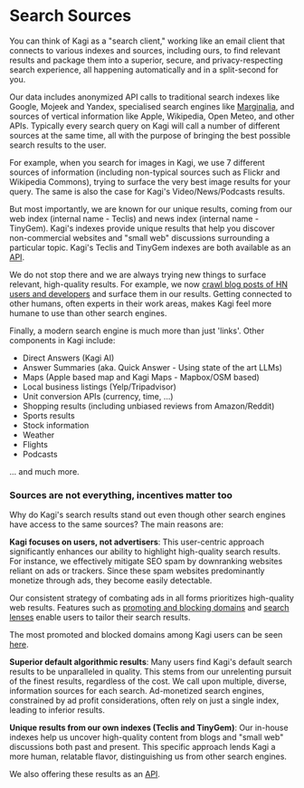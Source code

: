 # Search Sources

You can think of Kagi as a "search client," working like an email client that connects to various indexes and sources, including ours, to find relevant results and package them into a superior, secure, and privacy-respecting search experience, all happening automatically and in a split-second for you.

Our data includes anonymized API calls to traditional search indexes like Google, Mojeek and Yandex, specialised search engines like [Marginalia](https://search.marginalia.nu), and sources of vertical information like Apple, Wikipedia, Open Meteo, and other APIs. Typically every search query on Kagi will call a number of different sources at the same time, all with the purpose of bringing the best possible search results to the user. 

For example, when you search for images in Kagi, we use 7 different sources of information (including non-typical sources such as Flickr and Wikipedia Commons), trying to surface the very best image results for your query. The same is also the case for Kagi's Video/News/Podcasts results. 

But most importantly, we are known for our unique results, coming from our web index (internal name - Teclis) and news index (internal name - TinyGem). Kagi's indexes provide unique results that help you discover non-commercial websites and "small web" discussions surrounding a particular topic. Kagi's Teclis and TinyGem indexes are both available as an [API](https://help.kagi.com/kagi/api/enrich.html).

We do not stop there and we are always trying new things to surface relevant, high-quality results. For example, we now [crawl blog posts of HN users and developers](https://twitter.com/KagiHQ/status/1685376538852687873) and surface them in our results. Getting connected to other humans, often experts in their work areas, makes Kagi feel more humane to use than other search engines. 

Finally, a modern search engine is much more than just 'links'. Other components in Kagi include:
- Direct Answers (Kagi AI)
- Answer Summaries (aka. Quick Answer - Using state of the art LLMs)
- Maps (Apple based map and Kagi Maps - Mapbox/OSM based)
- Local business listings (Yelp/Tripadvisor)
- Unit conversion APIs (currency, time, ...)
- Shopping results (including unbiased reviews from Amazon/Reddit)
- Sports results
- Stock information
- Weather
- Flights
- Podcasts

... and much more.

### Sources are not everything, incentives matter too


Why do Kagi's search results stand out even though other search engines have access to the same sources? The main reasons are:

**Kagi focuses on users, not advertisers**: This user-centric approach significantly enhances our ability to highlight high-quality search results. For instance, we effectively mitigate SEO spam by downranking websites reliant on ads or trackers. Since these spam websites predominantly monetize through ads, they become easily detectable. 

Our consistent strategy of combating ads in all forms prioritizes high-quality web results. Features such as [promoting and blocking domains](https://help.kagi.com/kagi/features/website-info-personalized-results.html#viewport) and [search lenses](https://help.kagi.com/kagi/features/lenses.html) enable users to tailor their search results. 

The most promoted and blocked domains among Kagi users can be seen [here](https://kagi.com/stats).

**Superior default algorithmic results**: Many users find Kagi's default search results to be unparalleled in quality. This stems from our unrelenting pursuit of the finest results, regardless of the cost. We call upon multiple, diverse, information sources for each search. Ad-monetized search engines, constrained by ad profit considerations, often rely on just a single index, leading to inferior results. 

**Unique results from our own indexes (Teclis and TinyGem)**: Our in-house indexes help us uncover high-quality content from blogs and "small web" discussions both past and present. This specific approach lends Kagi a more human, relatable flavor, distinguishing us from other search engines. 

We also offering these results as an [API](https://help.kagi.com/kagi/api/enrich.html).

